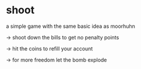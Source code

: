 # shoot
a simple game with the same basic idea as moorhuhn

-> shoot down the bills to get no penalty points

-> hit the coins to refill your account

-> for more freedom let the bomb explode
